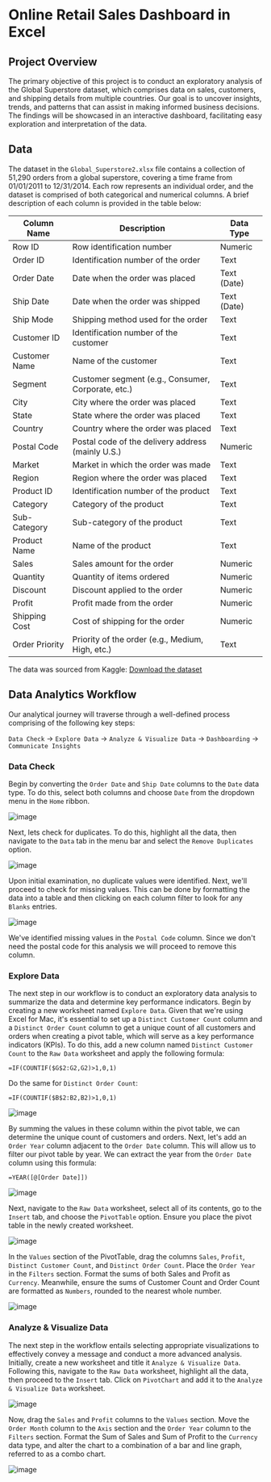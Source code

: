 # Online Retail Sales Dashboard in Excel
## Project Overview 
The primary objective of this project is to conduct an exploratory analysis of the Global Superstore dataset, which comprises data on sales, customers, and shipping details from multiple countries. Our goal is to uncover insights, trends, and patterns that can assist in making informed business decisions. The findings will be showcased in an interactive dashboard, facilitating easy exploration and interpretation of the data.
## Data
The dataset in the `Global_Superstore2.xlsx` file contains a collection of 51,290 orders from a global superstore, covering a time frame from 01/01/2011 to 12/31/2014. Each row represents an individual order, and the dataset is comprised of both categorical and numerical columns. A brief description of each column is provided in the table below:

| Column Name    | Description                                             | Data Type      |
| -------------- | ------------------------------------------------------- | -------------- |
| Row ID         | Row identification number                               | Numeric        |
| Order ID       | Identification number of the order                      | Text           |
| Order Date     | Date when the order was placed                          | Text (Date)    |
| Ship Date      | Date when the order was shipped                         | Text (Date)    |
| Ship Mode      | Shipping method used for the order                      | Text           |
| Customer ID    | Identification number of the customer                   | Text           |
| Customer Name  | Name of the customer                                    | Text           |
| Segment        | Customer segment (e.g., Consumer, Corporate, etc.)      | Text           |
| City           | City where the order was placed                         | Text           |
| State          | State where the order was placed                        | Text           |
| Country        | Country where the order was placed                      | Text           |
| Postal Code    | Postal code of the delivery address (mainly U.S.)       | Numeric        |
| Market         | Market in which the order was made                      | Text           |
| Region         | Region where the order was placed                       | Text           |
| Product ID     | Identification number of the product                    | Text           |
| Category       | Category of the product                                 | Text           |
| Sub-Category   | Sub-category of the product                             | Text           |
| Product Name   | Name of the product                                     | Text           |
| Sales          | Sales amount for the order                              | Numeric        |
| Quantity       | Quantity of items ordered                               | Numeric        |
| Discount       | Discount applied to the order                           | Numeric        |
| Profit         | Profit made from the order                              | Numeric        |
| Shipping Cost  | Cost of shipping for the order                          | Numeric        |
| Order Priority | Priority of the order (e.g., Medium, High, etc.)        | Text           |

The data was sourced from Kaggle:
[Download the dataset](https://www.kaggle.com/datasets/apoorvaappz/global-super-store-dataset/data)
## Data Analytics Workflow

Our analytical journey will traverse through a well-defined process comprising of the following key steps:

`Data Check` → `Explore Data` → `Analyze & Visualize Data` → `Dashboarding` → `Communicate Insights`
### Data Check
Begin by converting the `Order Date` and `Ship Date` columns to the `Date` data type. To do this, select both columns and choose `Date` from the dropdown menu in the `Home` ribbon. 

![image](images/DateType.png)

Next, lets check for duplicates. To do this, highlight all the data, then navigate to the `Data` tab in the menu bar and select the `Remove Duplicates` option.

![image](images/removing_duplicates.png)

Upon initial examination, no duplicate values were identified. Next, we'll proceed to check for missing values. This can be done by formatting the data into a table and then clicking on each column filter to look for any `Blanks` entries.

![image](images/missing_values.png)

We've identified missing values in the `Postal Code` column. Since we don't need the postal code for this analysis we will proceed to remove this column. 
### Explore Data
The next step in our workflow is to conduct an exploratory data analysis to summarize the data and determine key performance indicators. Begin by creating a new worksheet named `Explore Data`. Given that we're using Excel for Mac, it's essential to set up a `Distinct Customer Count` column and a `Distinct Order Count` column to get a unique count of all customers and orders when creating a pivot table, which will serve as a key performance indicators (KPIs). To do this, add a new column named `Distinct Customer Count` to the `Raw Data` worksheet and apply the following formula:
```excel
=IF(COUNTIF($G$2:G2,G2)>1,0,1)
```
Do the same for `Distinct Order Count`:
```excel
=IF(COUNTIF($B$2:B2,B2)>1,0,1)
```
![image](images/distinct.png)

By summing the values in these column within the pivot table, we can determine the unique count of customers and orders. Next, let's add an `Order Year` column adjacent to the `Order Date` column. This will allow us to filter our pivot table by year. We can extract the year from the `Order Date` column using this formula:
```excel
=YEAR([@[Order Date]])
```

![image](images/OrderYear.png)

Next, navigate to the `Raw Data` worksheet, select all of its contents, go to the `Insert` tab, and choose the `PivotTable` option. Ensure you place the pivot table in the newly created worksheet.

![image](images/PivotTable1.png)

In the `Values` section of the PivotTable, drag the columns `Sales`, `Profit`, `Distinct Customer Count`, and `Distinct Order Count`. Place the `Order Year` in the `Filters` section.  Format the sums of both Sales and Profit as `Currency`. Meanwhile, ensure the sums of Customer Count and Order Count are formatted as `Numbers`, rounded to the nearest whole number.

![image](images/KPIs.png)

### Analyze & Visualize Data
The next step in the workflow entails selecting appropriate visualizations to effectively convey a message and conduct a more advanced analysis. Initially, create a new worksheet and title it `Analyze & Visualize Data`. Following this, navigate to the `Raw Data` worksheet, highlight all the data, then proceed to the `Insert` tab. Click on `PivotChart` and add it to the `Analyze & Visualize Data` worksheet.

![image](images/PivotChart1.png)

Now, drag the `Sales` and `Profit` columns to the `Values` section. Move the `Order Month` column to the `Axis` section and the `Order Year` column to the `Filters` section. Format the Sum of Sales and Sum of Profit to the `Currency` data type, and alter the chart to a combination of a bar and line graph, referred to as a combo chart.

![image](images/ComboChart.png) 